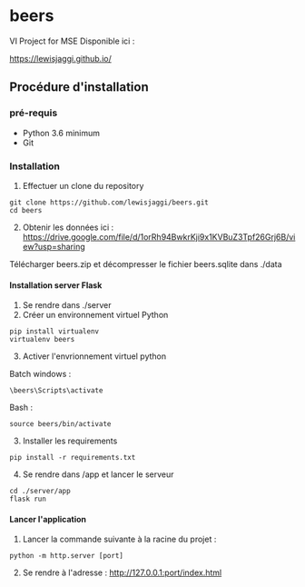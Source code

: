 # beers
VI Project for MSE
Disponible ici :

https://lewisjaggi.github.io/

## Procédure d'installation

### pré-requis
- Python 3.6 minimum
- Git

### Installation
1. Effectuer un clone du repository 
```=bash
git clone https://github.com/lewisjaggi/beers.git
cd beers
```
2. Obtenir les données ici :
https://drive.google.com/file/d/1orRh94BwkrKji9x1KVBuZ3Tpf26Grj6B/view?usp=sharing

Télécharger beers.zip et décompresser le fichier beers.sqlite dans ./data

#### Installation server Flask
1. Se rendre dans ./server
2. Créer un environnement virtuel Python
```
pip install virtualenv
virtualenv beers
```
3. Activer l'envrionnement virtuel python

Batch windows :
```
\beers\Scripts\activate
```
Bash :
```
source beers/bin/activate
```
3. Installer les requirements
```
pip install -r requirements.txt
```
4. Se rendre dans /app et lancer le serveur
```
cd ./server/app
flask run
```

#### Lancer l'application
1. Lancer la commande suivante à la racine du projet :
```
python -m http.server [port]
```
2. Se rendre à l'adresse : http://127.0.0.1:port/index.html
